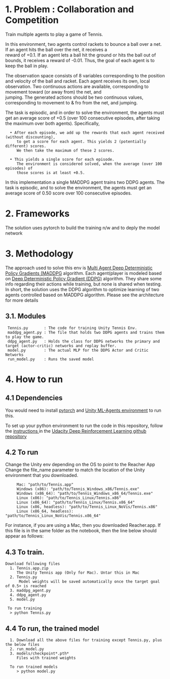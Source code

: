 
# 1. Problem : Collaboration and Competition   

   Train multiple agents to play a game of Tennis. 

   In this environment, two agents control rackets to bounce a ball over a net. If an agent hits the ball over the net, it receives a  
   reward of +0.1. If an agent lets a ball hit the ground or hits the ball out of bounds, it receives a reward of -0.01. Thus, the goal 
   of each agent is to keep the ball in play.

   The observation space consists of 8 variables corresponding to the position and velocity of the ball and racket. Each agent receives 
   its own, local observation. Two continuous actions are available, corresponding to movement toward (or away from) the net, and   
   jumping. The generated actions should be two continuous values, corresponding to movement to & fro from the net, and jumping.

   The task is episodic, and in order to solve the environment, the agents must get an average score of +0.5 (over 100 consecutive 
   episodes, after taking the maximum over both agents). Specifically,
   
      •	After each episode, we add up the rewards that each agent received (without discounting), 
         to get a score for each agent. This yields 2 (potentially different) scores. 
         We then take the maximum of these 2 scores.
   
      •	This yields a single score for each episode.
         The environment is considered solved, when the average (over 100 episodes) of 
         those scores is at least +0.5.

   
   In this implementation a single MADDPG agent trains two DDPG agents. The task is episodic, and to solve the environment,    the agents must get an average score of 0.50 score over 100 consecutive episodes.

# 2. Frameworks
   The solution uses pytorch to build the training n/w and to deply the model network
   
# 3. Methodology
   The approach used to solve this env is [Multi Agent Deep Deterministic Policy Gradients (MADDPG](https://arxiv.org/abs/1706.02275) algorithm. Each agent(player is modeled based on [Deep Deterministic Policy Gradient (DDPG)](https://arxiv.org/pdf/1509.02971.pdf) algorithm. They share some info regarding their actions while training, but none is shared when testing. In short, the solution uses the DDPG algorithm to optimize learning of two agents controlled based on MADDPG algorithm.  Please see the architecture for more details
   
  ## 3.1. Modules
     Tennis.py       : The code for training Unity Tennis Env.
     maddpg_agent.py : The file that holds two DDPG agents and trains them to play the game.
     ddpg_agent.py   : Holds the class for DDPG networks the primary and target (actor-critic) networks and replay buffer.
     model.py        : The actual MLP for the DDPG Actor and Critic Networks
     run_model.py    : Runs the saved model
   
# 4. How to run
 ## 4.1 Dependencies
  You would need to install 
   [pytorch](https://github.com/pytorch/pytorch)
  and 
   [Unity ML-Agents environment](https://github.com/Unity-Technologies/ml-agents)
  to run this.
  
  To set up your python environment to run the code in this repository, follow the 
  [instructions ](https://github.com/udacity/deep-reinforcement-learning#dependencies)
  in the [Udacity Deep Reinforcement Learning github repository](https://github.com/udacity/deep-reinforcement-learning)
  
  
 ## 4.2 To run
  Change the Unity env depending on the OS to point to the Reacher App
  Change the file_name parameter to match the location of the Unity environment that you downloaded.

         Mac: "path/to/Tennis.app"
         Windows (x86): "path/to/Tennis_Windows_x86/Tennis.exe"
         Windows (x86_64): "path/to/Tennis_Windows_x86_64/Tennis.exe"
         Linux (x86): "path/to/Tennis_Linux/Tennis.x86"
         Linux (x86_64): "path/to/Tennis_Linux/Tennis.x86_64"
         Linux (x86, headless): "path/to/Tennis_Linux_NoVis/Tennis.x86"
         Linux (x86_64, headless): "path/to/Tennis_Linux_NoVis/Tennis.x86_64"

  For instance, if you are using a Mac, then you downloaded Reacher.app. If this file is in the same folder as the notebook, then the line below should appear as follows:
  
  ## 4.3 To train.
    Download following files
      1. Tennis.app.zip	
         The Unity Tennis app (Only for Mac). Untar this in Mac
      2. Tennis.py	 
          Model weights will be saved automatically once the target goal of 0.5+ is reached
      3. maddpg_agent.py
      4. ddpg_agent.py	
      5. model.py	
         
     To run training
      > python Tennis.py
      
  ## 4.4 To run,  the trained model 
      1. Download all the above files for training except Tennis.py, plus the below files
      2. run_model.py
      3. models/checkpoint*.pth*
         Files with trained weights
         
      To run trained models
         > python model.py
         
